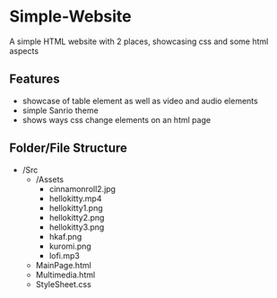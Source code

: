 # Simple-Website
A simple HTML website with 2 places, showcasing css and some html aspects

## Features

- showcase of table element as well as video and audio elements
- simple Sanrio theme
- shows ways css change elements on an html page

## Folder/File Structure

- /Src
    - /Assets
      - cinnamonroll2.jpg
      - hellokitty.mp4
      - hellokitty1.png
      - hellokitty2.png
      - hellokitty3.png
      - hkaf.png
      - kuromi.png
      - lofi.mp3
    - MainPage.html
    - Multimedia.html
    - StyleSheet.css

